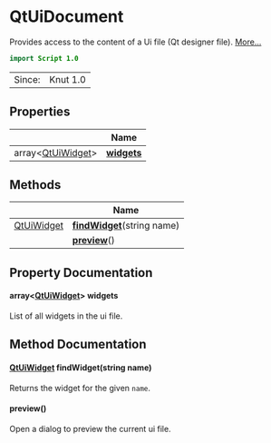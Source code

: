 # QtUiDocument

Provides access to the content of a Ui file (Qt designer file). [More...](#detailed-description)

```qml
import Script 1.0
```

<table>
<tr><td>Since:</td><td>Knut 1.0</td></tr>
</table>

## Properties

| | Name |
|-|-|
|array<[QtUiWidget](../script/qtuiwidget.md)>|**[widgets](#widgets)**|

## Methods

| | Name |
|-|-|
|[QtUiWidget](../script/qtuiwidget.md) |**[findWidget](#findWidget)**(string name)|
||**[preview](#preview)**()|

## Property Documentation

#### <a name="widgets"></a>array<[QtUiWidget](../script/qtuiwidget.md)> **widgets**

List of all widgets in the ui file.

## Method Documentation

#### <a name="findWidget"></a>[QtUiWidget](../script/qtuiwidget.md) **findWidget**(string name)

Returns the widget for the given `name`.

#### <a name="preview"></a>**preview**()

Open a dialog to preview the current ui file.
